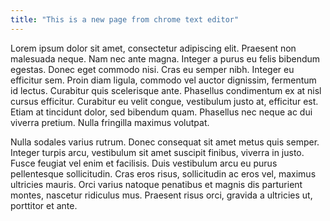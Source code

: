 ```yaml
---
title: "This is a new page from chrome text editor"
---
```

Lorem ipsum dolor sit amet, consectetur adipiscing elit. Praesent non malesuada neque. Nam nec ante magna. Integer a purus eu felis bibendum egestas.<!--more-->
 Donec eget commodo nisi. Cras eu semper nibh. Integer eu efficitur sem. Proin diam ligula, commodo vel auctor dignissim, fermentum id lectus. Curabitur quis scelerisque ante. Phasellus condimentum ex at nisl cursus efficitur.  Curabitur eu velit congue, vestibulum justo at, efficitur est. Etiam at tincidunt dolor, sed bibendum quam. Phasellus nec neque ac dui viverra pretium. Nulla fringilla maximus volutpat.

Nulla sodales varius rutrum. Donec consequat sit amet metus quis semper. Integer turpis arcu, vestibulum sit amet suscipit finibus, viverra in justo. Fusce feugiat vel enim et facilisis. Duis vestibulum arcu eu purus pellentesque sollicitudin. Cras eros risus, sollicitudin ac eros vel, maximus ultricies mauris. Orci varius natoque penatibus et magnis dis parturient montes, nascetur ridiculus mus. Praesent risus orci, gravida a ultricies ut, porttitor et ante.

